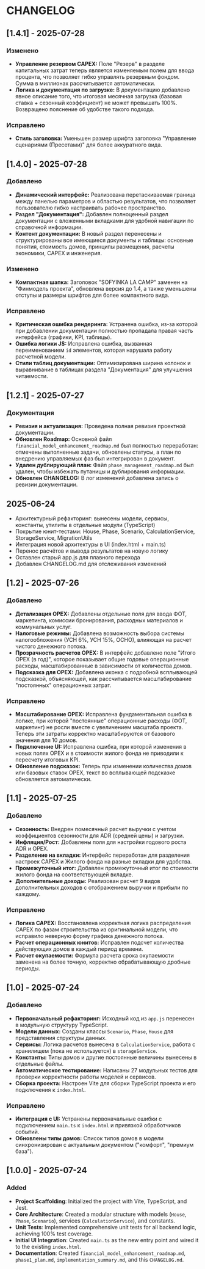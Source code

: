 # CHANGELOG

## [1.4.1] - 2025-07-28

### Изменено
- **Управление резервом CAPEX:** Поле "Резерв" в разделе капитальных затрат теперь является изменяемым полем для ввода процента, что позволяет гибко управлять резервным фондом. Сумма в миллионах рассчитывается автоматически.
- **Логика и документация по загрузке:** В документацию добавлено явное описание того, что итоговая месячная загрузка (базовая ставка + сезонный коэффициент) не может превышать 100%. Возвращено пояснение об удобстве такого подхода.

### Исправлено
- **Стиль заголовка:** Уменьшен размер шрифта заголовка "Управление сценариями (Пресетами)" для более аккуратного вида.

## [1.4.0] - 2025-07-28

### Добавлено
- **Динамический интерфейс:** Реализована перетаскиваемая граница между панелью параметров и областью результатов, что позволяет пользователю гибко настраивать рабочее пространство.
- **Раздел "Документация":** Добавлен полноценный раздел документации с вложенными вкладками для удобной навигации по справочной информации.
- **Контент документации:** В новый раздел перенесены и структурированы все имеющиеся документы и таблицы: основные понятия, стоимость домов, принципы размещения, расчеты экономики, CAPEX и инженерия.

### Изменено
- **Компактная шапка:** Заголовок "SOFYINKA LA CAMP" заменен на "Финмодель проекта", обновлена версия до 1.4, а также уменьшены отступы и размеры шрифтов для более компактного вида.

### Исправлено
- **Критическая ошибка рендеринга:** Устранена ошибка, из-за которой при добавлении документации полностью пропадала правая часть интерфейса (графики, KPI, таблицы).
- **Ошибка логики JS:** Исправлена ошибка, вызванная переименованием `id` элементов, которая нарушала работу расчетной модели.
- **Стили таблиц документации:** Оптимизирована ширина колонок и выравнивание в таблицах раздела "Документация" для улучшения читаемости.

## [1.2.1] - 2025-07-27

### Документация
- **Ревизия и актуализация:** Проведена полная ревизия проектной документации.
- **Обновлен Roadmap:** Основной файл `financial_model_enhancement_roadmap.md` был полностью переработан: отмечены выполненные задачи, обновлены статусы, а план по внедрению управляемых фаз был интегрирован в документ.
- **Удален дублирующий план:** Файл `phase_management_roadmap.md` был удален, чтобы избежать путаницы и дублирования информации.
- **Обновлен CHANGELOG:** В лог изменений добавлена запись о ревизии документации.

## 2025-06-24
- Архитектурный рефакторинг: вынесены модели, сервисы, константы, утилиты в отдельные модули (TypeScript)
- Покрытие юнит-тестами: House, Phase, Scenario, CalculationService, StorageService, MigrationUtils
- Интеграция новой архитектуры в UI (index.html + main.ts)
- Перенос расчётов и вывода результатов на новую логику
- Оставлен старый app.js для плавного перехода
- Добавлен CHANGELOG.md для отслеживания изменений

## [1.2] - 2025-07-26

### Добавлено
- **Детализация OPEX:** Добавлены отдельные поля для ввода ФОТ, маркетинга, комиссии бронирования, расходных материалов и коммунальных услуг.
- **Налоговые режимы:** Добавлена возможность выбора системы налогообложения (УСН 6%, УСН 15%, ОСНО), влияющая на расчет чистого денежного потока.
- **Прозрачность расчетов OPEX:** В интерфейс добавлено поле "Итого OPEX (в год)", которое показывает общие годовые операционные расходы, масштабированные в зависимости от количества домов.
- **Подсказка для OPEX:** Добавлена иконка с подробной всплывающей подсказкой, объясняющей, как рассчитывается масштабирование "постоянных" операционных затрат.

### Исправлено
- **Масштабирование OPEX:** Исправлена фундаментальная ошибка в логике, при которой "постоянные" операционные расходы (ФОТ, маркетинг) не росли вместе с увеличением масштаба проекта. Теперь эти затраты корректно масштабируются от базового значения для 10 домов.
- **Подключение UI:** Исправлена ошибка, при которой изменения в новых полях OPEX и в стоимости жилого фонда не приводили к пересчету итоговых KPI.
- **Обновление подсказок:** Теперь при изменении количества домов или базовых ставок OPEX, текст во всплывающей подсказке обновляется автоматически.

## [1.1] - 2025-07-25

### Добавлено
- **Сезонность:** Внедрен помесячный расчет выручки с учетом коэффициентов сезонности для ADR (средней цены) и загрузки.
- **Инфляция/Рост:** Добавлены поля для настройки годового роста ADR и OPEX.
- **Разделение на вкладки:** Интерфейс переработан для разделения настроек CAPEX и Жилого фонда на разные вкладки для удобства.
- **Промежуточный итог:** Добавлен промежуточный итог по стоимости жилого фонда на соответствующей вкладке.
- **Дополнительные доходы:** Реализован расчет 9 видов дополнительных доходов с отображением выручки и прибыли по каждому.

### Исправлено
- **Логика CAPEX:** Восстановлена корректная логика распределения CAPEX по фазам строительства из оригинальной модели, что исправило неверную форму графика денежного потока.
- **Расчет операционных юнитов:** Исправлен подсчет количества действующих домов в каждый период времени.
- **Расчет окупаемости:** Формула расчета срока окупаемости заменена на более точную, корректно обрабатывающую дробные периоды.

## [1.0] - 2025-07-24

### Добавлено
- **Первоначальный рефакторинг:** Исходный код из `app.js` перенесен в модульную структуру TypeScript.
- **Модели данных:** Созданы классы `Scenario`, `Phase`, `House` для представления структуры данных.
- **Сервисы:** Логика расчетов вынесена в `CalculationService`, работа с хранилищем (пока не используется) в `storageService`.
- **Константы:** Типы домов и другие постоянные величины вынесены в отдельные файлы.
- **Автоматическое тестирование:** Написаны 27 модульных тестов для проверки корректности работы моделей и сервисов.
- **Сборка проекта:** Настроен Vite для сборки TypeScript проекта и его подключения к `index.html`.

### Исправлено
- **Интеграция с UI:** Устранены первоначальные ошибки с подключением `main.ts` к `index.html` и привязкой обработчиков событий.
- **Обновлены типы домов:** Список типов домов в модели синхронизирован с актуальным документом ("комфорт", "премиум база").

## [1.0.0] - 2025-07-24

### Added
- **Project Scaffolding**: Initialized the project with Vite, TypeScript, and Jest.
- **Core Architecture**: Created a modular structure with models (`House`, `Phase`, `Scenario`), services (`CalculationService`), and constants.
- **Unit Tests**: Implemented comprehensive unit tests for all backend logic, achieving 100% test coverage.
- **Initial UI Integration**: Created `main.ts` as the new entry point and wired it to the existing `index.html`.
- **Documentation**: Created `financial_model_enhancement_roadmap.md`, `phase1_plan.md`, `implementation_summary.md`, and this `CHANGELOG.md`. 